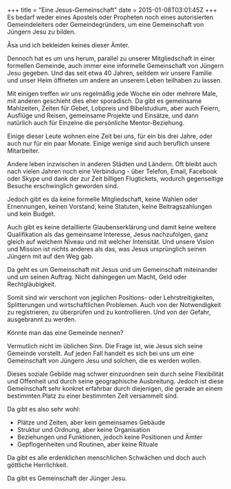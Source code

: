 +++
title = "Eine Jesus-Gemeinschaft"
date = 2015-01-08T03:01:45Z
+++
Es bedarf weder eines Apostels oder Propheten noch eines autorisierten Gemeindeleiters oder Gemeindegründers, um eine Gemeinschaft von Jüngern Jesu zu bilden.

Åsa und ich bekleiden keines dieser Ämter.

Dennoch hat es um uns herum, parallel zu unserer Mitgliedschaft in einer formellen Gemeinde, auch immer eine informelle Gemeinschaft von Jüngern Jesu gegeben. Und das seit etwa 40 Jahren, seitdem wir unsere Familie und unser Heim öffneten um andere an unserem Leben teilhaben zu lassen.

Mit einigen treffen wir uns regelmäßig jede Woche ein oder mehrere Male, mit anderen geschieht dies eher sporadisch. Da gibt es gemeinsame Mahlzeiten, Zeiten für Gebet, Lobpreis und Bibelstudium, aber auch Feiern, Ausflüge und Reisen, gemeinsame Projekte und Einsätze, und dann natürlich auch für Einzelne die persönliche Mentor-Beziehung.

Einige dieser Leute wohnen eine Zeit bei uns, für ein bis drei Jahre, oder auch nur für ein paar Monate. Einige wenige sind auch beruflich unsere Mitarbeiter.

Andere leben inzwischen in anderen Städten und Ländern. Oft bleibt auch nach vielen Jahren noch eine Verbindung - über Telefon, Email, Facebook oder Skype und dank der zur Zeit billigen Flugtickets, wodurch gegenseitige Besuche erschwinglich geworden sind.

Jedoch gibt es da keine formelle Mitgliedschaft, keine Wahlen oder Ernennungen, keinen Vorstand, keine Statuten, keine Beitragszahlungen und kein Budget.

Auch gibt es keine detaillierte Glaubenserklärung und damit keine weitere Qualifikation als das gemeinsame Interesse, Jesus nachzufolgen, ganz gleich auf welchem Niveau und mit welcher Intensität. Und unsere Vision und Mission ist nichts anderes als das, was Jesus ursprünglich seinen Jüngern mit auf den Weg gab.

Da geht es um Gemeinschaft mit Jesus und um Gemeinschaft miteinander und um seinen Auftrag. Nicht dahingegen um Macht, Geld oder Rechtgläubigkeit.

Somit sind wir verschont von jeglichen Positions- oder Lehrstreitigkeiten, Splitterungen und wirtschaftlichen Problemen. Auch von der Notwendigkeit zu registrieren, zu überprüfen und zu kontrollieren. Und von der Gefahr, ausgebrannt zu werden.

Könnte man das eine Gemeinde nennen?

Vermutlich nicht im üblichen Sinn. Die Frage ist, wie Jesus sich seine Gemeinde vorstellt. Auf jeden Fall handelt es sich bei uns um eine Gemeinschaft von Jüngern Jesu und solchen, die es werden wollen.

Dieses soziale Gebilde mag schwer einzuordnen sein durch seine Flexibilität und Offenheit und durch seine geographische Ausbreitung. Jedoch ist diese Gemeinschaft sehr konkret erfahrbar durch diejenigen, die gerade an einem bestimmten Platz zu einer bestimmten Zeit versammelt sind.

Da gibt es also sehr wohl:

+ Plätze und Zeiten, aber kein gemeinsames Gebäude
+ Struktur und Ordnung, aber keine Organisation
+ Beziehungen und Funktionen, jedoch keine Positionen und Ämter
+ Gepflogenheiten und Routinen, aber keine Rituale

Da gibt es alle erdenklichen menschlichen Schwächen und doch auch göttliche Herrlichkeit.

Da gibt es Gemeinschaft der Jünger Jesu.
